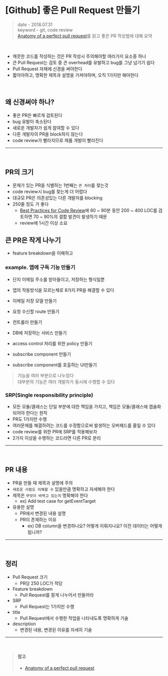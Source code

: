 # [Github] 좋은 Pull Request 만들기
> date - 2018.07.31  
> keyword - git, code review  
> [Anatomy of a perfect pull request](https://opensource.com/article/18/6/anatomy-perfect-pull-request?utm_medium=email&utm_source=topic+optin&utm_campaign=awareness&utm_content=20180630+prog+nl&mkt_tok=eyJpIjoiTlRWbVlUVTFPR1ppT1RrMyIsInQiOiJHRTZkZldYWkdCMXhKdWx0Sktrd0dtRWZoV3JXUDh6Zld3WTRtZDFwTU91TlwvWnNiU21oblVHMFhjdWhPOVVsTkhzXC9hMWRrOWNSMmVTYnpLaE5GQ1JjdEFpRE9CWHBtVTc0aEUydWZjXC92YmxoZllDUmJTamdqandcL05cL2F0VHdYIn0%3D)를 읽고 좋은 PR 작성법에 대해 요약

<br>

* 깨끗한 코드를 작성하는 것은 PR 작성시 주의해야할 여러가지 요소중 하나
* 큰 Pull Request는 검토 중 큰 overhead를 유발하고 bug를 그냥 넘기기 쉽다
* Pull Request 자체에 신경을 써야한다
* 짧아야하고, 명확한 제목과 설명을 가져야하며, 오직 1가지만 해야한다

<br>

## 왜 신경써야 하나?
* 좋은 PR은 빠르게 검토된다
* bug 유발이 축소된다
* 새로운 개발자가 쉽게 참여할 수 있다
* 다른 개발자의 PR을 block하지 않는다
* code review가 빨라지므로 제품 개발이 빨라진다

---

<br>

## PR의 크기
* 문제가 있는 PR을 식별하는 1번째는 `큰 차이`를 찾는것
* code review시 bug를 찾는게 더 어렵다
* 대규모 PR은 의존성있는 다른 개발자를 blocking
* 250줄 정도 가 좋다
  * [Best Practices for Code Review](https://smartbear.com/learn/code-review/best-practices-for-peer-code-review/)에 60 ~ 90분 동안 200 ~ 400 LOC를 검토하면 70 ~ 90%의 결함 발견이 발생하기 때문
  * review에 1시간 이상 소요


## 큰 PR은 작게 나누기
* feature breakdown을 이해하고

### example. 앱에 구독 기능 만들기
* 단지 이메일 주소를 받아들이고, 저장하는 형식일뿐
* 앱의 작동방식을 모르는채로 8가지 PR을 해결할 수 있다

* 이메일 저장 모델 만들기
* 요청 수신할 route 만들기
* 컨트롤러 만들기
* DB에 저장하는 서비스 만들기
* access control 처리를 위한 policy 만들기
* subscribe component 만들기
* subscribe component를 호출하는 UI만들기

> 기능을 여러 부분으로 나누었다  
> 대부분의 기능은 여러 개발자가 동시에 수행할 수 있다  

### SRP(Single responsibility principle)
* 모든 모듈/클래스는 단일 부분에 대한 책임을 가지고, 책임은 모듈/클래스에 캡슐화되어야 한다는 원칙
* PR도 1가지만 수행
* 여러문제를 해결하려는 코드를 수정함으로써 발생하는 오버헤드를 줄일 수 있다
* code review를 위한 PR에 SRP를 적용해보자
* 2가지 이상을 수행하는 코드라면 다른 PR로 분리

--- 

<br>

## PR 내용
* PR을 만들 때 제목과 설명에 주의
* `새로운 사람도 이해할 수` 있을만큼 명확하고 자세해야 한다
* 제목은 `무엇이 바뀌고 있는지` 명확해야 한다
  * ex) Add test case for getEventTarget
* 유용한 설명
  * PR에서 변경된 내용 설명
  * PR이 존재하는 이유
    * ex) DB column을 변경하나요? 어떻게 이뤄지나요? 이전 데이터는 어떻게 됩니까?

---

<br>

## 정리
* Pull Request 크기
  * PR당 250 LOC가 적당
* Feature breakdown
  * Pull Request를 잘게 나누어서 만들어라
* SRP
  * Pull Request는 1가지만 수행
* title
  * Pull Request에서 수행한 작업을 나타내도록 명확하게 기술
* description
  * 변경된 내용, 변경된 이유를 자세히 기술  

---

<br>

> #### 참고
> * [Anatomy of a perfect pull request](https://opensource.com/article/18/6/anatomy-perfect-pull-request?utm_medium=email&utm_source=topic+optin&utm_campaign=awareness&utm_content=20180630+prog+nl&mkt_tok=eyJpIjoiTlRWbVlUVTFPR1ppT1RrMyIsInQiOiJHRTZkZldYWkdCMXhKdWx0Sktrd0dtRWZoV3JXUDh6Zld3WTRtZDFwTU91TlwvWnNiU21oblVHMFhjdWhPOVVsTkhzXC9hMWRrOWNSMmVTYnpLaE5GQ1JjdEFpRE9CWHBtVTc0aEUydWZjXC92YmxoZllDUmJTamdqandcL05cL2F0VHdYIn0%3D)
